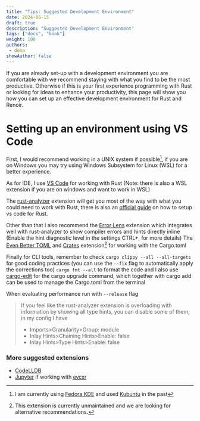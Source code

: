 ```yaml
---
title: "Tips: Suggested Development Environment"
date: 2024-06-15
draft: true
description: "Suggested Development Environment"
tags: ["docs", "book"]
weight: 100
authors:
 - dema
showAuthor: false
---
```


If you are already set-up with a development environment you are comfortable with we recommend staying with what you find to be the most productive. Otherwise if this is your first experience programming with Rust or looking for ideas to enhance your productivity, this page will show you how you can set up an effective development environment for Rust and Renoir.

# Setting up an environment using VS Code

First, I would recommend working in a UNIX system if possible[^1], if you are on Windows you may try using Windows Subsystem for Linux (WSL) for a better experience.

[^1]: I am currently using [Fedora KDE](https://fedoraproject.org/spins/kde/) and used [Kubuntu](https://kubuntu.org/) in the past

As for IDE, I use [VS Code](https://code.visualstudio.com/) for working with Rust (Note: there is also a WSL extension if you are on windows and want to work in WSL)

The [rust-analyzer](https://marketplace.visualstudio.com/items?itemName=rust-lang.rust-analyzer) extension will get you most of the way with what you could need to work with Rust, there is also an [official guide](https://code.visualstudio.com/docs/languages/rust) on how to setup vs code for Rust.

Other than that I also recommend the [Error Lens](https://marketplace.visualstudio.com/items?itemName=usernamehw.errorlens) extension  which integrates well with rust-analyzer to show compiler errors and hints directly inline (Enable the hint diagnostic level in the settings CTRL+, for more details)
The [Even Better TOML](https://marketplace.visualstudio.com/items?itemName=tamasfe.even-better-toml) and [Crates](https://marketplace.visualstudio.com/items?itemName=serayuzgur.crates) extension[^2] for working with the Cargo.toml
[^2]: This extension is currently unmaintained and we are looking for alternative recommendations.

Finally for CLI tools, remember to check `cargo clippy --all --all-targets` for good coding practices (you can use the `--fix` flag to automatically apply the corrections too) `cargo fmt --all` to format the code and I also use [cargo-edit](https://github.com/killercup/cargo-edit) for the cargo upgrade command, which together with cargo add can be used to manage the Cargo.toml from the terminal

When evaluating performance run with `--release` flag

> If you feel like the rust-analyzer extension is overloading with information by showing all type hints, you can disable some of them, in my config I have
> + Imports>Granularity>Group: module
> + Inlay Hints>Chaining Hints>Enable: false 
> +  Inlay Hints>Type Hints>Enable: false

### More suggested extensions

+ [CodeLLDB](https://marketplace.visualstudio.com/items?itemName=vadimcn.vscode-lldb)
+ [Jupyter](https://marketplace.visualstudio.com/items?itemName=ms-toolsai.jupyter) if working with [evcxr](https://github.com/evcxr/evcxr)